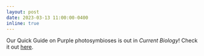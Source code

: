 ```yaml
---
layout: post
date: 2023-03-13 11:00:00-0400
inline: true
---
```


Our Quick Guide on Purple photosymbioses is out in <i>Current Biology</i>! Check it out [here](https://www.sciencedirect.com/science/article/pii/S0960982223000155).
